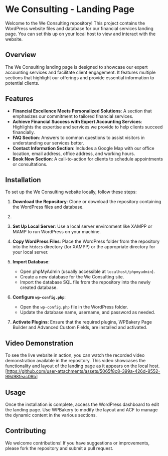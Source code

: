# We Consulting - Landing Page

Welcome to the We Consulting repository! This project contains the WordPress website files and database for our financial services landing page. You can set this up on your local host to view and interact with the website.

## Overview

The We Consulting landing page is designed to showcase our expert accounting services and facilitate client engagement. It features multiple sections that highlight our offerings and provide essential information to potential clients.

## Features

- **Financial Excellence Meets Personalized Solutions**: A section that emphasizes our commitment to tailored financial services.
- **Achieve Financial Success with Expert Accounting Services**: Highlights the expertise and services we provide to help clients succeed financially.
- **FAQ Section**: Answers to common questions to assist visitors in understanding our services better.
- **Contact Information Section**: Includes a Google Map with our office location, email address, office address, and working hours.
- **Book Now Section**: A call-to-action for clients to schedule appointments or consultations.

## Installation

To set up the We Consulting website locally, follow these steps:

1. **Download the Repository**: Clone or download the repository containing the WordPress files and database.
2. 
3. **Set Up Local Server**: Use a local server environment like XAMPP or MAMP to run WordPress on your machine.

4. **Copy WordPress Files**: Place the WordPress folder from the repository into the `htdocs` directory (for XAMPP) or the appropriate directory for your local server.

5. **Import Database**:
   - Open phpMyAdmin (usually accessible at `localhost/phpmyadmin`).
   - Create a new database for the We Consulting site.
   - Import the database SQL file from the repository into the newly created database.

6. **Configure `wp-config.php`**:
   - Open the `wp-config.php` file in the WordPress folder.
   - Update the database name, username, and password as needed.

7. **Activate Plugins**: Ensure that the required plugins, WPBakery Page Builder and Advanced Custom Fields, are installed and activated.

## Video Demonstration

To see the live website in action, you can watch the recorded video demonstration available in the repository. This video showcases the functionality and layout of the landing page as it appears on the local host.
[https://github.com/user-attachments/assets/5065f8c8-399a-426d-8552-99d98feac09b]

## Usage

Once the installation is complete, access the WordPress dashboard to edit the landing page. Use WPBakery to modify the layout and ACF to manage the dynamic content in the various sections.

## Contributing

We welcome contributions! If you have suggestions or improvements, please fork the repository and submit a pull request.

